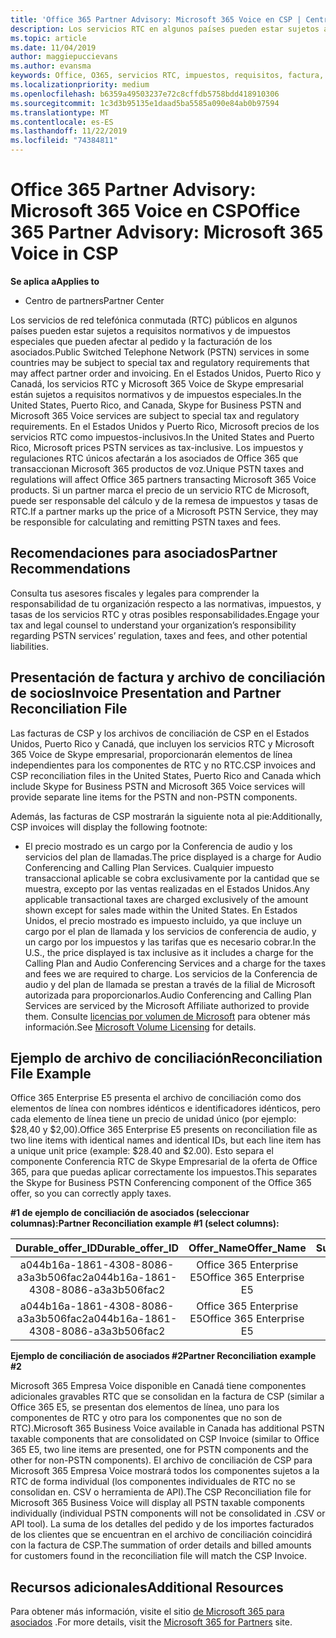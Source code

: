 ```yaml
---
title: 'Office 365 Partner Advisory: Microsoft 365 Voice en CSP | Centro de Partners'
description: Los servicios RTC en algunos países pueden estar sujetos a requisitos normativos y de impuestos especiales que pueden afectar al pedido y la facturación de los asociados.
ms.topic: article
ms.date: 11/04/2019
author: maggiepuccievans
ms.author: evansma
keywords: Office, O365, servicios RTC, impuestos, requisitos, factura, facturación
ms.localizationpriority: medium
ms.openlocfilehash: b6359a49503237e72c8cffdb5758bdd418910306
ms.sourcegitcommit: 1c3d3b95135e1daad5ba5585a090e84ab0b97594
ms.translationtype: MT
ms.contentlocale: es-ES
ms.lasthandoff: 11/22/2019
ms.locfileid: "74384811"
---
```

# <a name="office-365-partner-advisory-microsoft-365-voice-in-csp"></a><span data-ttu-id="92edd-104">Office 365 Partner Advisory: Microsoft 365 Voice en CSP</span><span class="sxs-lookup"><span data-stu-id="92edd-104">Office 365 Partner Advisory: Microsoft 365 Voice in CSP</span></span>

<span data-ttu-id="92edd-105">**Se aplica a**</span><span class="sxs-lookup"><span data-stu-id="92edd-105">**Applies to**</span></span>

- <span data-ttu-id="92edd-106">Centro de partners</span><span class="sxs-lookup"><span data-stu-id="92edd-106">Partner Center</span></span>  

<span data-ttu-id="92edd-107">Los servicios de red telefónica conmutada (RTC) públicos en algunos países pueden estar sujetos a requisitos normativos y de impuestos especiales que pueden afectar al pedido y la facturación de los asociados.</span><span class="sxs-lookup"><span data-stu-id="92edd-107">Public Switched Telephone Network (PSTN) services in some countries may be subject to special tax and regulatory requirements that may affect partner order and invoicing.</span></span>  <span data-ttu-id="92edd-108">En el Estados Unidos, Puerto Rico y Canadá, los servicios RTC y Microsoft 365 Voice de Skype empresarial están sujetos a requisitos normativos y de impuestos especiales.</span><span class="sxs-lookup"><span data-stu-id="92edd-108">In the United States, Puerto Rico, and Canada, Skype for Business PSTN and Microsoft 365 Voice services are subject to special tax and regulatory requirements.</span></span> <span data-ttu-id="92edd-109">En el Estados Unidos y Puerto Rico, Microsoft precios de los servicios RTC como impuestos-inclusivos.</span><span class="sxs-lookup"><span data-stu-id="92edd-109">In the United States and Puerto Rico, Microsoft prices PSTN services as tax-inclusive.</span></span>  <span data-ttu-id="92edd-110">Los impuestos y regulaciones RTC únicos afectarán a los asociados de Office 365 que transaccionan Microsoft 365 productos de voz.</span><span class="sxs-lookup"><span data-stu-id="92edd-110">Unique PSTN taxes and regulations will affect Office 365 partners transacting Microsoft 365 Voice products.</span></span>  <span data-ttu-id="92edd-111">Si un partner marca el precio de un servicio RTC de Microsoft, puede ser responsable del cálculo y de la remesa de impuestos y tasas de RTC.</span><span class="sxs-lookup"><span data-stu-id="92edd-111">If a partner marks up the price of a Microsoft PSTN Service, they may be responsible for calculating and remitting PSTN taxes and fees.</span></span>

## <a name="partner-recommendations"></a><span data-ttu-id="92edd-112">Recomendaciones para asociados</span><span class="sxs-lookup"><span data-stu-id="92edd-112">Partner Recommendations</span></span>

<span data-ttu-id="92edd-113">Consulta tus asesores fiscales y legales para comprender la responsabilidad de tu organización respecto a las normativas, impuestos, y tasas de los servicios RTC y otras posibles responsabilidades.</span><span class="sxs-lookup"><span data-stu-id="92edd-113">Engage your tax and legal counsel to understand your organization’s responsibility regarding PSTN services’ regulation, taxes and fees, and other potential liabilities.</span></span>

## <a name="invoice-presentation-and-partner-reconciliation-file"></a><span data-ttu-id="92edd-114">Presentación de factura y archivo de conciliación de socios</span><span class="sxs-lookup"><span data-stu-id="92edd-114">Invoice Presentation and Partner Reconciliation File</span></span>

<span data-ttu-id="92edd-115">Las facturas de CSP y los archivos de conciliación de CSP en el Estados Unidos, Puerto Rico y Canadá, que incluyen los servicios RTC y Microsoft 365 Voice de Skype empresarial, proporcionarán elementos de línea independientes para los componentes de RTC y no RTC.</span><span class="sxs-lookup"><span data-stu-id="92edd-115">CSP invoices and CSP reconciliation files in the United States, Puerto Rico and Canada which include Skype for Business PSTN and Microsoft 365 Voice services will provide separate line items for the PSTN and non-PSTN components.</span></span>

<span data-ttu-id="92edd-116">Además, las facturas de CSP mostrarán la siguiente nota al pie:</span><span class="sxs-lookup"><span data-stu-id="92edd-116">Additionally, CSP invoices will display the following footnote:</span></span>

* <span data-ttu-id="92edd-117">El precio mostrado es un cargo por la Conferencia de audio y los servicios del plan de llamadas.</span><span class="sxs-lookup"><span data-stu-id="92edd-117">The price displayed is a charge for Audio Conferencing and Calling Plan Services.</span></span>  <span data-ttu-id="92edd-118">Cualquier impuesto transaccional aplicable se cobra exclusivamente por la cantidad que se muestra, excepto por las ventas realizadas en el Estados Unidos.</span><span class="sxs-lookup"><span data-stu-id="92edd-118">Any applicable transactional taxes are charged exclusively of the amount shown except for sales made within the United States.</span></span>  <span data-ttu-id="92edd-119">En Estados Unidos, el precio mostrado es impuesto incluido, ya que incluye un cargo por el plan de llamada y los servicios de conferencia de audio, y un cargo por los impuestos y las tarifas que es necesario cobrar.</span><span class="sxs-lookup"><span data-stu-id="92edd-119">In the U.S., the price displayed is tax inclusive as it includes a charge for the Calling Plan and Audio Conferencing Services and a charge for the taxes and fees we are required to charge.</span></span>  <span data-ttu-id="92edd-120">Los servicios de la Conferencia de audio y del plan de llamada se prestan a través de la filial de Microsoft autorizada para proporcionarlos.</span><span class="sxs-lookup"><span data-stu-id="92edd-120">Audio Conferencing and Calling Plan Services are serviced by the Microsoft Affiliate authorized to provide them.</span></span>  <span data-ttu-id="92edd-121">Consulte [licencias por volumen de Microsoft](https://go.microsoft.com/fwlink/?LinkId=690247) para obtener más información.</span><span class="sxs-lookup"><span data-stu-id="92edd-121">See [Microsoft Volume Licensing](https://go.microsoft.com/fwlink/?LinkId=690247) for details.</span></span>

## <a name="reconciliation-file-example"></a><span data-ttu-id="92edd-122">Ejemplo de archivo de conciliación</span><span class="sxs-lookup"><span data-stu-id="92edd-122">Reconciliation File Example</span></span>

<span data-ttu-id="92edd-123">Office 365 Enterprise E5 presenta el archivo de conciliación como dos elementos de línea con nombres idénticos e identificadores idénticos, pero cada elemento de línea tiene un precio de unidad único (por ejemplo: $28,40 y $2,00).</span><span class="sxs-lookup"><span data-stu-id="92edd-123">Office 365 Enterprise E5 presents on reconciliation file as two line items with identical names and identical IDs, but each line item has a unique unit price (example: $28.40 and $2.00).</span></span> <span data-ttu-id="92edd-124">Esto separa el componente Conferencia RTC de Skype Empresarial de la oferta de Office 365, para que puedas aplicar correctamente los impuestos.</span><span class="sxs-lookup"><span data-stu-id="92edd-124">This separates the Skype for Business PSTN Conferencing component of the Office 365 offer, so you can correctly apply taxes.</span></span>

<span data-ttu-id="92edd-125">**#1 de ejemplo de conciliación de asociados (seleccionar columnas):**</span><span class="sxs-lookup"><span data-stu-id="92edd-125">**Partner Reconciliation example #1 (select columns):**</span></span>

|<span data-ttu-id="92edd-126">**Durable_offer_ID**</span><span class="sxs-lookup"><span data-stu-id="92edd-126">**Durable_offer_ID**</span></span>|<span data-ttu-id="92edd-127">**Offer_Name**</span><span class="sxs-lookup"><span data-stu-id="92edd-127">**Offer_Name**</span></span>|<span data-ttu-id="92edd-128">**Subscription_Start_Date**</span><span class="sxs-lookup"><span data-stu-id="92edd-128">**Subscription_Start_Date**</span></span>|<span data-ttu-id="92edd-129">**Subscription_End_Date**</span><span class="sxs-lookup"><span data-stu-id="92edd-129">**Subscription_End_Date**</span></span>|<span data-ttu-id="92edd-130">**Charge_Start_Date**</span><span class="sxs-lookup"><span data-stu-id="92edd-130">**Charge_Start_Date**</span></span>|<span data-ttu-id="92edd-131">**Charge_End_Date**</span><span class="sxs-lookup"><span data-stu-id="92edd-131">**Charge_End_Date**</span></span>|<span data-ttu-id="92edd-132">**Charge_Type**</span><span class="sxs-lookup"><span data-stu-id="92edd-132">**Charge_Type**</span></span>|<span data-ttu-id="92edd-133">**Unit_Price**</span><span class="sxs-lookup"><span data-stu-id="92edd-133">**Unit_Price**</span></span>|
|:----:|:----:|:----:|:----:|:----:|:----:|:----:|:----:|
|<span data-ttu-id="92edd-134">a044b16a-1861-4308-8086-a3a3b506fac2</span><span class="sxs-lookup"><span data-stu-id="92edd-134">a044b16a-1861-4308-8086-a3a3b506fac2</span></span>   |<span data-ttu-id="92edd-135">Office 365 Enterprise E5</span><span class="sxs-lookup"><span data-stu-id="92edd-135">Office 365 Enterprise E5</span></span>   |<span data-ttu-id="92edd-136">8/10/2019 0:00</span><span class="sxs-lookup"><span data-stu-id="92edd-136">8/10/2019 0:00</span></span>   |<span data-ttu-id="92edd-137">8/11/2019 0:00</span><span class="sxs-lookup"><span data-stu-id="92edd-137">8/11/2019 0:00</span></span>   |<span data-ttu-id="92edd-138">8/11/2019 0:00</span><span class="sxs-lookup"><span data-stu-id="92edd-138">8/11/2019 0:00</span></span>|<span data-ttu-id="92edd-139">9/10/2019 0:00</span><span class="sxs-lookup"><span data-stu-id="92edd-139">9/10/2019 0:00</span></span>   |<span data-ttu-id="92edd-140">Tarifa de ciclo</span><span class="sxs-lookup"><span data-stu-id="92edd-140">Cycle fee</span></span>   |<span data-ttu-id="92edd-141">28.40</span><span class="sxs-lookup"><span data-stu-id="92edd-141">28.40</span></span>   |
|<span data-ttu-id="92edd-142">a044b16a-1861-4308-8086-a3a3b506fac2</span><span class="sxs-lookup"><span data-stu-id="92edd-142">a044b16a-1861-4308-8086-a3a3b506fac2</span></span>   |<span data-ttu-id="92edd-143">Office 365 Enterprise E5</span><span class="sxs-lookup"><span data-stu-id="92edd-143">Office 365 Enterprise E5</span></span>   |<span data-ttu-id="92edd-144">8/10/2019 0:00</span><span class="sxs-lookup"><span data-stu-id="92edd-144">8/10/2019 0:00</span></span>   |<span data-ttu-id="92edd-145">8/11/2019 0:00</span><span class="sxs-lookup"><span data-stu-id="92edd-145">8/11/2019 0:00</span></span>   |<span data-ttu-id="92edd-146">8/11/2019 0:00</span><span class="sxs-lookup"><span data-stu-id="92edd-146">8/11/2019 0:00</span></span>   |<span data-ttu-id="92edd-147">9/10/2019 0:00</span><span class="sxs-lookup"><span data-stu-id="92edd-147">9/10/2019 0:00</span></span>   |<span data-ttu-id="92edd-148">Tarifa de ciclo</span><span class="sxs-lookup"><span data-stu-id="92edd-148">Cycle fee</span></span>   |<span data-ttu-id="92edd-149">2.00</span><span class="sxs-lookup"><span data-stu-id="92edd-149">2.00</span></span>   |

<span data-ttu-id="92edd-150">**Ejemplo de conciliación de asociados #2**</span><span class="sxs-lookup"><span data-stu-id="92edd-150">**Partner Reconciliation example #2**</span></span>

<span data-ttu-id="92edd-151">Microsoft 365 Empresa Voice disponible en Canadá tiene componentes adicionales gravables RTC que se consolidan en la factura de CSP (similar a Office 365 E5, se presentan dos elementos de línea, uno para los componentes de RTC y otro para los componentes que no son de RTC).</span><span class="sxs-lookup"><span data-stu-id="92edd-151">Microsoft 365 Business Voice available in Canada has additional PSTN taxable components that are consolidated on CSP Invoice (similar to Office 365 E5, two line items are presented, one for PSTN components and the other for non-PSTN components).</span></span>  <span data-ttu-id="92edd-152">El archivo de conciliación de CSP para Microsoft 365 Empresa Voice mostrará todos los componentes sujetos a la RTC de forma individual (los componentes individuales de RTC no se consolidan en. CSV o herramienta de API).</span><span class="sxs-lookup"><span data-stu-id="92edd-152">The CSP Reconciliation file for Microsoft 365 Business Voice will display all PSTN taxable components individually (individual PSTN components will not be consolidated in .CSV or API tool).</span></span>  <span data-ttu-id="92edd-153">La suma de los detalles del pedido y de los importes facturados de los clientes que se encuentran en el archivo de conciliación coincidirá con la factura de CSP.</span><span class="sxs-lookup"><span data-stu-id="92edd-153">The summation of order details and billed amounts for customers found in the reconciliation file will match the CSP Invoice.</span></span>

## <a name="additional-resources"></a><span data-ttu-id="92edd-154">Recursos adicionales</span><span class="sxs-lookup"><span data-stu-id="92edd-154">Additional Resources</span></span>
<span data-ttu-id="92edd-155">Para obtener más información, visite el sitio [de Microsoft 365 para asociados](https://drumbeat.office.com/Pages/home2016.aspx) .</span><span class="sxs-lookup"><span data-stu-id="92edd-155">For more details, visit the [Microsoft 365 for Partners](https://drumbeat.office.com/Pages/home2016.aspx) site.</span></span>

